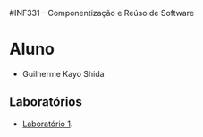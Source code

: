 #INF331 - Componentização e Reúso de Software

# Aluno

* Guilherme Kayo Shida

## Laboratórios

* [Laboratório 1](lab01/).
